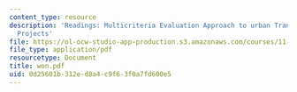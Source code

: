 ```yaml
---
content_type: resource
description: 'Readings: Multicriteria Evaluation Approach to urban Transportation
  Projects'
file: https://ol-ocw-studio-app-production.s3.amazonaws.com/courses/11-943j-urban-transportation-land-use-and-the-environment-spring-2002/0d25601b312ed8a4c9f63f0a7fd600e5_won.pdf
file_type: application/pdf
resourcetype: Document
title: won.pdf
uid: 0d25601b-312e-d8a4-c9f6-3f0a7fd600e5
---
```

